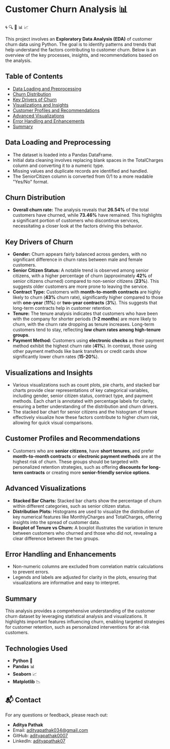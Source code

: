 # Customer Churn Analysis 📊

🌀 🔍 🐍 📊 📈

This project involves an **Exploratory Data Analysis (EDA)** of customer churn data using Python. The goal is to identify patterns and trends that help understand the factors contributing to customer churn. Below is an overview of the key processes, insights, and recommendations based on the analysis.

## Table of Contents
- [Data Loading and Preprocessing](#data-loading-and-preprocessing)
- [Churn Distribution](#churn-distribution)
- [Key Drivers of Churn](#key-drivers-of-churn)
- [Visualizations and Insights](#visualizations-and-insights)
- [Customer Profiles and Recommendations](#customer-profiles-and-recommendations)
- [Advanced Visualizations](#advanced-visualizations)
- [Error Handling and Enhancements](#error-handling-and-enhancements)
- [Summary](#summary)

## Data Loading and Preprocessing
- The dataset is loaded into a Pandas DataFrame.
- Initial data cleaning involves replacing blank spaces in the TotalCharges column and converting it to a numeric type.
- Missing values and duplicate records are identified and handled.
- The SeniorCitizen column is converted from 0/1 to a more readable "Yes/No" format.

## Churn Distribution
- **Overall churn rate:** The analysis reveals that **26.54%** of the total customers have churned, while **73.46%** have remained. This highlights a significant portion of customers who discontinue services, necessitating a closer look at the factors driving this behavior.

## Key Drivers of Churn
- **Gender:** Churn appears fairly balanced across genders, with no significant difference in churn rates between male and female customers.
- **Senior Citizen Status:** A notable trend is observed among senior citizens, with a higher percentage of churn (approximately **42%** of senior citizens churned) compared to non-senior citizens (**23%**). This suggests older customers are more prone to leaving the service.
- **Contract Type:** Customers with **month-to-month contracts** are highly likely to churn (**43%** churn rate), significantly higher compared to those with **one-year** (**11%**) or **two-year contracts** (**3%**). This suggests that long-term contracts help in customer retention.
- **Tenure:** The tenure analysis indicates that customers who have been with the company for shorter periods (**1-2 months**) are more likely to churn, with the churn rate dropping as tenure increases. Long-term customers tend to stay, reflecting **low churn rates among high-tenure groups**.
- **Payment Method:** Customers using **electronic checks** as their payment method exhibit the highest churn rate (**41%**). In contrast, those using other payment methods like bank transfers or credit cards show significantly lower churn rates (**15-20%**).

## Visualizations and Insights
- Various visualizations such as count plots, pie charts, and stacked bar charts provide clear representations of key categorical variables, including gender, senior citizen status, contract type, and payment methods. Each chart is annotated with percentage labels for clarity, ensuring a better understanding of the distribution and churn drivers.
- The stacked bar chart for senior citizens and the histogram of tenure effectively visualize how these factors contribute to higher churn risk, allowing for quick visual comparisons.

## Customer Profiles and Recommendations
- Customers who are **senior citizens**, have **short tenures**, and prefer **month-to-month contracts** or **electronic payment methods** are at the highest risk of churn. These groups should be targeted with personalized retention strategies, such as offering **discounts for long-term contracts** or creating more **senior-friendly service options**.

## Advanced Visualizations
- **Stacked Bar Charts:** Stacked bar charts show the percentage of churn within different categories, such as senior citizen status.
- **Distribution Plots:** Histograms are used to visualize the distribution of key numerical features like MonthlyCharges and TotalCharges, offering insights into the spread of customer data.
- **Boxplot of Tenure vs Churn:** A boxplot illustrates the variation in tenure between customers who churned and those who did not, revealing a clear difference between the two groups.

## Error Handling and Enhancements
- Non-numeric columns are excluded from correlation matrix calculations to prevent errors.
- Legends and labels are adjusted for clarity in the plots, ensuring that visualizations are informative and easy to interpret.

## Summary
This analysis provides a comprehensive understanding of the customer churn dataset by leveraging statistical analysis and visualizations. It highlights important features influencing churn, enabling targeted strategies for customer retention, such as personalized interventions for at-risk customers.

## Technologies Used
- **Python** 🐍
- **Pandas** 📊
- **Seaborn** 📈
- **Matplotlib** 📉

## 📬 Contact

For any questions or feedback, please reach out:

- **Aditya Pathak**
- Email: [adityapathak034@gmail.com](mailto:adityapathak034@gmail.com)
- GitHub: [adityapathak0007](https://github.com/adityapathak0007)
- LinkedIn: [adityapathak07](https://linkedin.com/in/adityapathak07)

